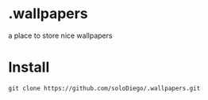# .wallpapers
a place to store nice wallpapers

# Install
    git clone https://github.com/soloDiego/.wallpapers.git
